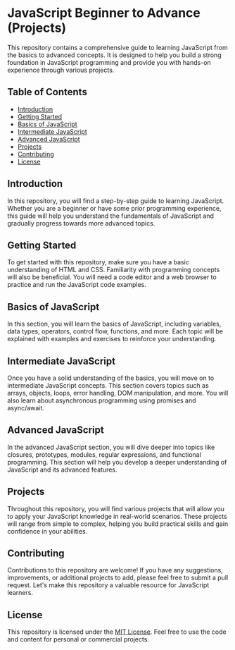 # JavaScript Beginner to Advance (Projects)

This repository contains a comprehensive guide to learning JavaScript from the basics to advanced concepts. It is designed to help you build a strong foundation in JavaScript programming and provide you with hands-on experience through various projects.

## Table of Contents

- [Introduction](#introduction)
- [Getting Started](#getting-started)
- [Basics of JavaScript](#basics-of-javascript)
- [Intermediate JavaScript](#intermediate-javascript)
- [Advanced JavaScript](#advanced-javascript)
- [Projects](#projects)
- [Contributing](#contributing)
- [License](#license)

## Introduction

In this repository, you will find a step-by-step guide to learning JavaScript. Whether you are a beginner or have some prior programming experience, this guide will help you understand the fundamentals of JavaScript and gradually progress towards more advanced topics.

## Getting Started

To get started with this repository, make sure you have a basic understanding of HTML and CSS. Familiarity with programming concepts will also be beneficial. You will need a code editor and a web browser to practice and run the JavaScript code examples.

## Basics of JavaScript

In this section, you will learn the basics of JavaScript, including variables, data types, operators, control flow, functions, and more. Each topic will be explained with examples and exercises to reinforce your understanding.

## Intermediate JavaScript

Once you have a solid understanding of the basics, you will move on to intermediate JavaScript concepts. This section covers topics such as arrays, objects, loops, error handling, DOM manipulation, and more. You will also learn about asynchronous programming using promises and async/await.

## Advanced JavaScript

In the advanced JavaScript section, you will dive deeper into topics like closures, prototypes, modules, regular expressions, and functional programming. This section will help you develop a deeper understanding of JavaScript and its advanced features.

## Projects

Throughout this repository, you will find various projects that will allow you to apply your JavaScript knowledge in real-world scenarios. These projects will range from simple to complex, helping you build practical skills and gain confidence in your abilities.

## Contributing

Contributions to this repository are welcome! If you have any suggestions, improvements, or additional projects to add, please feel free to submit a pull request. Let's make this repository a valuable resource for JavaScript learners.

## License

This repository is licensed under the [MIT License](LICENSE). Feel free to use the code and content for personal or commercial projects.
